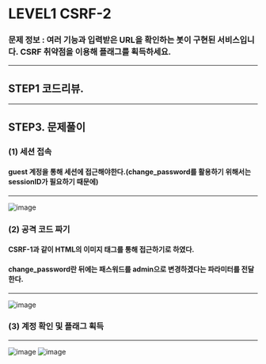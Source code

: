 # LEVEL1 CSRF-2
### 문제 정보 : 여러 기능과 입력받은 URL을 확인하는 봇이 구현된 서비스입니다. CSRF 취약점을 이용해 플래그를 획득하세요.
----------------------------------------------------------------------------------------------
## STEP1 코드리뷰.
----------------------------------------------------------------------------------------------

## STEP3. 문제풀이
### (1) 세션 접속
#### guest 계정을 통해 세션에 접근해야한다.(change_password를 활용하기 위해서는 sessionID가 필요하기 때문에)
----------------------------------------------------------------------------------------------
![image](https://user-images.githubusercontent.com/81984723/186336759-f50be938-e2a6-4045-8732-db895588f90d.png)

### (2) 공격 코드 짜기
#### CSRF-1과 같이 HTML의 이미지 태그를 통해 접근하기로 하였다.
#### change_password란 뒤에는 패스워드를 admin으로 변경하겠다는 파라미터를 전달한다.
----------------------------------------------------------------------------------------------
![image](https://user-images.githubusercontent.com/81984723/186337146-38a53461-1034-43d2-9c4d-7fa8e3810c3f.png)


### (3) 계정 확인 및 플래그 획득
----------------------------------------------------------------------------------------------
![image](https://user-images.githubusercontent.com/81984723/186337228-68cbb26a-957f-4b93-98be-ddc5d77d7982.png)
![image](https://user-images.githubusercontent.com/81984723/186337265-73f8d0c9-7774-4d96-878e-fc46ebd24585.png)
